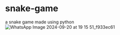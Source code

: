 # snake-game
a snake game made using python 
![WhatsApp Image 2024-09-20 at 19 15 51_f933ec61](https://github.com/user-attachments/assets/650b7e9a-de0c-4fd7-9a9d-ed9cd9d31e39)
